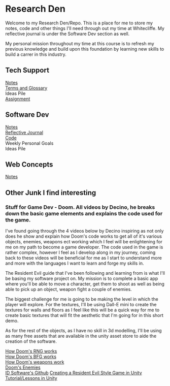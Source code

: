# Research Den
Welcome to my Research Den/Repo. This is a place for me to store my notes, code and other things I'll need through out my time at Whitecliffe. My reflective journal is under the Software Dev section as well.

My personal mission throughout my time at this course is to refresh my previous knowledge and build upon this foundation by learning new skills to build a carrer in this industry.

## Tech Support
[Notes](./TechSupport/notes/main.md) </br>
[Terms and Glossary](./TechSupport/glossary.md) </br>
Ideas Pile </br>
[Assignment](./TechSupport/practicalassessment/passessmentmain.md)

## Software Dev
[Notes](./SoftwareDev/notes/main.md) </br>
[Reflective Journal](./SoftwareDev/reflectivejournal.md) </br>
[Code](./SoftwareDev/code/main.md) </br>
Weekly Personal Goals </br>
Ideas Pile </br>

## Web Concepts
[Notes](./webconcepts/notes/mainnotes.md) </br>

## Other Junk I find interesting
### Stuff for Game Dev - Doom. All videos by Decino, he breaks down the basic game elements and explains the code used for the game.

I've found going through the 4 videos below by Decino inspiring as not only does he show and explain how Doom's code works to get all of it's various objects, enemies, weapons ect working which I feel will be enlightening for me on my path to become a game developer. The code used in the game is rather complex, however I feel as I develop along in my journey, coming back to these videos will be beneficial for me as I start to understand more and more with the languages I want to learn and forge my skills in.

The Resident Evil guide that I've been following and learning from is what I'll be basing my software project on. My mission is to complete a basic app where you'll be able to move a character, get them to shoot as well as being able to pick up an object, weapon fight a couple of enemies.

The biggest challenge for me is going to be making the level in which the player will explore. For the textures, I'll be using Dall-E mini to create the textures for walls and floors as I feel like this will be a quick way for me to create basic textures that will fit the aesthetic that I'm going for in this short demo.

As for the rest of the objects, as I have no skill in 3d modelling, I'll be using as many free assets that are available in the unity asset store to aide the creation of the software.


[How Doom's RNG works](https://www.youtube.com/watch?v=pq3x1Jy8pYM) </br>
[How Doom's BFG works](https://www.youtube.com/watch?v=MsCqLQJ1EOc) </br>
[How Doom's weapons work](https://www.youtube.com/watch?v=GLeMj-OYV1c) </br>
[Doom's Enemies](https://www.youtube.com/watch?v=1fcqYr1NevE) </br>
[ID Software's Github](https://github.com/id-Software)
[Creating a Resident Evil Style Game in Unity](https://www.youtube.com/watch?v=2oLyySEbUMo&list=PLZ1b66Z1KFKgClHCa0cfJ5qc6PMrpU9PR) </br>
[Tutorial/Lessons in Unity](https://www.youtube.com/watch?v=6WfYrxAeChw&list=PLZ1b66Z1KFKgClHCa0cfJ5qc6PMrpU9PR&index=5)

